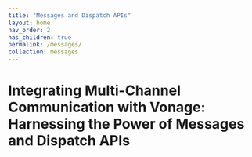 ```yaml
---
title: "Messages and Dispatch APIs"
layout: home
nav_order: 2
has_children: true
permalink: /messages/
collection: messages
---
```


# Integrating Multi-Channel Communication with Vonage: Harnessing the Power of Messages and Dispatch APIs

